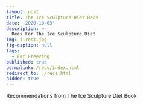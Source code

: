 ```yaml
---
layout: post
title: The Ice Sculpture Diet Recs
date: '2020-10-03'
description: >-
  Recs For The Ice Sculpture Diet
img: i-rest.jpg
fig-caption: null
tags:
  - Fat Freezing
published: true
permalink: /recs/index.html
redirect_to: ./recs.html
hidden: true
---
```

Recommendations from The Ice Sculpture Diet Book